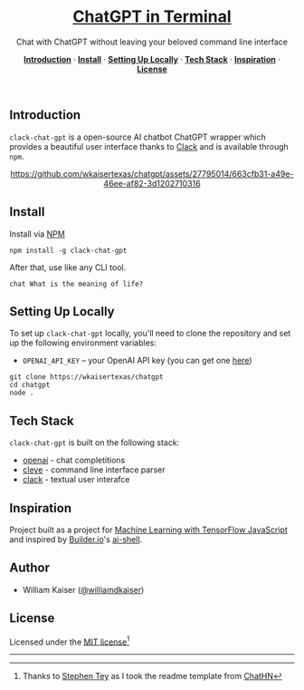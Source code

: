 
<a href="https://www.npmjs.com/package/clack-chat-gpt">
  <h1 align="center">ChatGPT in Terminal</h1>
</a>

<p align="center">
Chat with ChatGPT without leaving your beloved command line interface
</p>

<p align="center">
  <a href="#introduction"><strong>Introduction</strong></a> ·
  <a href="#install"><strong>Install</strong></a> ·
  <a href="#setting-up-locally"><strong>Setting Up Locally</strong></a> ·
  <a href="#tech-stack"><strong>Tech Stack</strong></a> ·
  <a href="#inspiration"><strong>Inspiration</strong></a> ·
  <a href="#license"><strong>License</strong></a>
</p>
<br/>

## Introduction

`clack-chat-gpt` is a open-source AI chatbot ChatGPT wrapper which provides a beautiful user interface thanks to [Clack](https://github.com/natemoo-re/clack) and is available through `npm`.

<div align="center">

https://github.com/wkaisertexas/chatgpt/assets/27795014/663cfb31-a49e-46ee-af82-3d1202710316

</div>

## Install

Install via [NPM](https://www.npmjs.com/package/clack-chat-gpt)

```console
npm install -g clack-chat-gpt
```

After that, use like any CLI tool.

```console
chat What is the meaning of life?
```

## Setting Up Locally

To set up `clack-chat-gpt` locally, you'll need to clone the repository and set up the following environment variables:

- `OPENAI_API_KEY` – your OpenAI API key (you can get one [here](https://platform.openai.com/account/api-keys))

```console
git clone https://wkaisertexas/chatgpt
cd chatgpt
node .
```

## Tech Stack

`clack-chat-gpt` is built on the following stack:

- [openai](https://www.npmjs.com/package/openai) - chat completitions
- [cleye](https://github.com/privatenumber/cleye) - command line interface parser
- [clack](https://github.com/natemoo-re/clack) - textual user interafce

## Inspiration

Project built as a project for [Machine Learning with TensorFlow JavaScript](https://wkaisertexas.github.io/ml-with-tfjs/) and inspired by [Builder.io](https://builder.io)'s [ai-shell](https://github.com/builderio/ai-shell).

## Author

- William Kaiser ([@williamdkaiser](https://linkedin.com/in/williamdkaiser))

## License

Licensed under the [MIT license](./license.md)[^1]

---

[^1]: Thanks to [Stephen Tey](https://twitter.com/steventey) as I took the readme template from [ChatHN](https://github.com/steven-tey/chathn)
